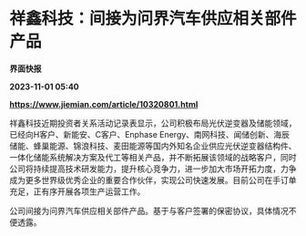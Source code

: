 # 祥鑫科技：间接为问界汽车供应相关部件产品
**界面快报**

**2023-11-01 05:40**

**https://www.jiemian.com/article/10320801.html**

祥鑫科技近期投资者关系活动记录表显示，公司积极布局光伏逆变器及储能领域，已经向H客户、新能安、C客户、Enphase Energy、南网科技、闻储创新、海辰储能、蜂巢能源、锦浪科技、麦田能源等国内外知名企业供应光伏逆变器结构件、一体化储能系统解决方案及代工等相关产品，并不断拓展该领域的战略客户，同时公司将持续提高技术研发能力，提升核心竞争力，进一步加大市场开拓力度，力争成为更多世界级优秀企业的重要合作伙伴，实现公司快速发展。目前公司在手订单充足，正有序开展各项生产运营工作。

公司间接为问界汽车供应相关部件产品。基于与客户签署的保密协议，具体情况不便透露。